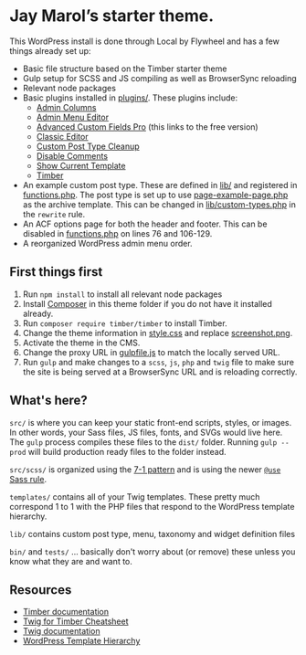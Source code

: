 # Jay Marol’s starter theme.

This WordPress install is done through Local by Flywheel and has a few things already set up:

- Basic file structure based on the Timber starter theme
- Gulp setup for SCSS and JS compiling as well as BrowserSync reloading
- Relevant node packages
- Basic plugins installed in [plugins/](../../plugins/). These plugins include:
  - [Admin Columns](https://wordpress.org/plugins/codepress-admin-columns/)
  - [Admin Menu Editor](https://wordpress.org/plugins/admin-menu-editor/)
  - [Advanced Custom Fields Pro](https://wordpress.org/plugins/advanced-custom-fields/) (this links to the free version)
  - [Classic Editor](https://wordpress.org/plugins/classic-editor/)
  - [Custom Post Type Cleanup](https://wordpress.org/plugins/custom-post-type-cleanup/)
  - [Disable Comments](https://wordpress.org/plugins/disable-comments/)
  - [Show Current Template](https://wordpress.org/plugins/show-current-template/)
  - [Timber](https://wordpress.org/plugins/timber-library/)
- An example custom post type. These are defined in [lib/](./lib/) and registered in [functions.php](./functions.php). The post type is set up to use [page-example-page.php](./page-example-page.php) as the archive template. This can be changed in [lib/custom-types.php](./lib/custom-types.php) in the `rewrite` rule.
- An ACF options page for both the header and footer. This can be disabled in [functions.php](./functions.php) on lines 76 and 106-129.
- A reorganized WordPress admin menu order.

## First things first

1. Run `npm install` to install all relevant node packages
2. Install [Composer](https://getcomposer.org/download/) in this theme folder if you do not have it installed already.
3. Run `composer require timber/timber` to install Timber.
4. Change the theme information in [style.css](./style.css) and replace [screenshot.png](./screenshot.png).
5. Activate the theme in the CMS.
6. Change the proxy URL in [gulpfile.js](./gulpfile.js) to match the locally served URL.
7. Run `gulp` and make changes to a `scss`, `js`, `php` and `twig` file to make sure the site is being served at a BrowserSync URL and is reloading correctly.

## What's here?

`src/` is where you can keep your static front-end scripts, styles, or images. In other words, your Sass files, JS files, fonts, and SVGs would live here. The `gulp` process compiles these files to the `dist/` folder. Running `gulp --prod` will build production ready files to the folder instead.

`src/scss/` is organized using the [7-1 pattern](https://sass-guidelin.es/#the-7-1-pattern) and is using the newer [`@use` Sass rule](https://sass-lang.com/documentation/at-rules/use).

`templates/` contains all of your Twig templates. These pretty much correspond 1 to 1 with the PHP files that respond to the WordPress template hierarchy.

`lib/` contains custom post type, menu, taxonomy and widget definition files

`bin/` and `tests/` ... basically don't worry about (or remove) these unless you know what they are and want to.

## Resources

- [Timber documentation](https://timber.github.io/docs/)
- [Twig for Timber Cheatsheet](http://notlaura.com/the-twig-for-timber-cheatsheet/)
- [Twig documentation](https://twig.symfony.com/doc/3.x/)
- [WordPress Template Hierarchy](https://wphierarchy.com/)
